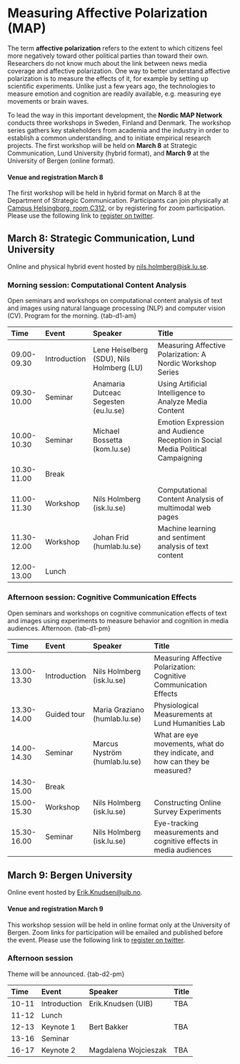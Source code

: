 # Measuring Affective Polarization (MAP)

The term **affective polarization** refers to the extent to which citizens feel more negatively toward other political parties than toward their own. Researchers do not know much about the link between news media coverage and affective polarization. One way to better understand affective polarization is to measure the effects of it, for example by setting up scientific experiments. Unlike just a few years ago, the technologies to measure emotion and cognition are readily available, e.g. measuring eye movements or brain waves. 

To lead the way in this important development, the **Nordic MAP Network** conducts three workshops in Sweden, Finland and Denmark. The workshop series gathers key stakeholders from academia and the industry in order to establish a common understanding, and to initiate empirical research projects. The first workshop will be held on **March 8** at Strategic Communication, Lund University (hybrid format), and **March 9** at the University of Bergen (online format). 

#### Venue and registration March 8

The first workshop will be held in hybrid format on March 8 at the Department of Strategic Communication. Participants can join physically at [Campus Helsingborg, room C312](https://goo.gl/maps/1hXuVHUfejqXzAEs9), or by registering for zoom participation. Please use the following link to [register on twitter](https://twitter.com/nordicmap/status/1490608070187274242?s=20&t=PcgApJdEPT7g04hxsIqOuw).

## March 8: Strategic Communication, Lund University

Online and physical hybrid event hosted by [nils.holmberg@isk.lu.se](nils.holmberg@isk.lu.se).

### Morning session: Computational Content Analysis

Open seminars and workshops on computational content analysis of text and images using natural language processing (NLP) and computer vision (CV). Program for the morning. {tab-d1-am}

|Time        |Event        |Speaker                                   |Title                                                                           |
|:-----------|:------------|:-----------------------------------------|:-------------------------------------------------------------------------------|
|09.00-09.30 |Introduction |Lene Heiselberg (SDU), Nils Holmberg (LU) |Measuring Affective Polarization: A Nordic Workshop Series                      |
|09.30-10.00 |Seminar      |Anamaria Dutceac Segesten (eu.lu.se)      |Using Artificial Intelligence to Analyze Media Content                          |
|10.00-10.30 |Seminar      |Michael Bossetta (kom.lu.se)              |Emotion Expression and Audience Reception in Social Media Political Campaigning |
|10.30-11.00 |Break        |                                          |                                                                                |
|11.00-11.30 |Workshop     |Nils Holmberg (isk.lu.se)                 |Computational Content Analysis of multimodal web pages                          |
|11.30-12.00 |Workshop     |Johan Frid (humlab.lu.se)                 |Machine learning and sentiment analysis of text content                         |
|12.00-13.00 |Lunch        |                                          |                                                                                |

### Afternoon session: Cognitive Communication Effects

Open seminars and workshops on cognitive communication effects of text and images using experiments to measure behavior and cognition in media audiences. Afternoon. {tab-d1-pm}

|Time        |Event        |Speaker                       |Title                                                                        |
|:-----------|:------------|:-----------------------------|:----------------------------------------------------------------------------|
|13.00-13.30 |Introduction |Nils Holmberg (isk.lu.se)     |Measuring Affective Polarization: Cognitive Communication Effects            |
|13.30-14.00 |Guided tour  |Maria Graziano (humlab.lu.se) |Physiological Measurements at Lund Humanities Lab                            |
|14.00-14.30 |Seminar      |Marcus Nyström (humlab.lu.se) |What are eye movements, what do they indicate, and how can they be measured? |
|14.30-15.00 |Break        |                              |                                                                             |
|15.00-15.30 |Workshop     |Nils Holmberg (isk.lu.se)     |Constructing Online Survey Experiments                                       |
|15.30-16.00 |Seminar      |Nils Holmberg (isk.lu.se)     |Eye-tracking measurements and cognitive effects in media audiences           |

## March 9: Bergen University

Online event hosted by [Erik.Knudsen@uib.no](Erik.Knudsen@uib.no).

#### Venue and registration March 9

This workshop session will be held in online format only at the University of Bergen. Zoom links for participation will be emailed and published before the event. Please use the following link to [register on twitter](https://twitter.com/nordicmap/status/1490608070187274242?s=20&t=PcgApJdEPT7g04hxsIqOuw).

### Afternoon session

Theme will be announced. {tab-d2-pm}

|Time  |Event        |Speaker              |Title |
|:-----|:------------|:--------------------|:-----|
|10-11 |Introduction |Erik.Knudsen (UIB)   |TBA   |
|11-12 |Lunch        |                     |      |
|12-13 |Keynote 1    |Bert Bakker          |TBA   |
|13-16 |Seminar      |                     |      |
|16-17 |Keynote 2    |Magdalena Wojcieszak |TBA   |







